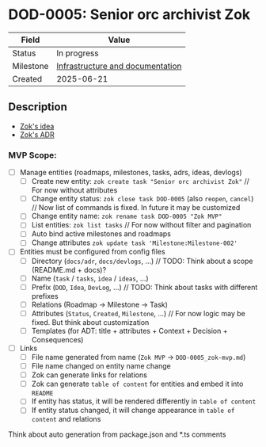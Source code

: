 # DOD-0005: Senior orc archivist Zok

| Field     | Value                                                                                              |
| --------- | -------------------------------------------------------------------------------------------------- |
| Status    | In progress                                                                                        |
| Milestone | [Infrastructure and documentation](../milestones/Milestone-001_infrastucture-and-documentation.md) |
| Created   | 2025-06-21                                                                                         |

## Description

- [Zok's idea](../ideas/Idea-001_archivist-zok.md)
- [Zok's ADR](../adr/ADR-002_zok-for-doc.md)

### MVP Scope:

- [ ] Manage entities (roadmaps, milestones, tasks, adrs, ideas, devlogs)
  - [ ] Create new entity: `zok create task "Senior orc archivist Zok"` // For now without attributes
  - [ ] Change entity status: `zok close task DOD-0005` (also `reopen`, `cancel`) // Now list of commands is fixed. In future it may be customized
  - [ ] Change entity name: `zok rename task DOD-0005 "Zok MVP"`
  - [ ] List entities: `zok list tasks` // For now without filter and pagination
  - [ ] Auto bind active milestones and roadmaps
  - [ ] Change attributes `zok update task 'Milestone:Milestone-002'`
- [ ] Entities must be configured from config files
  - [ ] Directory (`docs/adr`, `docs/devlogs`, ...) // TODO: Think about a scope (README.md + docs)?
  - [ ] Name (`task` / `tasks`, `idea` / `ideas`, ...)
  - [ ] Prefix (`DOD`, `Idea`, `DevLog`, ...) // TODO: Think about tasks with different prefixes
  - [ ] Relations (Roadmap -> Milestone -> Task)
  - [ ] Attributes (`Status`, `Created`, `Milestone`, ...) // For now logic may be fixed. But think about customization
  - [ ] Templates (for ADT: title + attributes + Context + Decision + Consequences)
- [ ] Links
  - [ ] File name generated from name (`Zok MVP` -> `DOD-0005_zok-mvp.md`)
  - [ ] File name changed on entity name change
  - [ ] Zok can generate links for relations
  - [ ] Zok can generate `table of content` for entities and embed it into `README`
  - [ ] If entity has status, it will be rendered differently in `table of content`
  - [ ] If entity status changed, it will change appearance in `table of content` and relations

Think about auto generation from package.json and \*.ts comments

